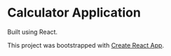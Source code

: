 # Calculator Application
Built using React.

This project was bootstrapped with [Create React App](https://github.com/facebook/create-react-app).